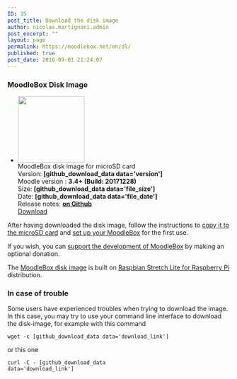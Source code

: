 ```yaml
---
ID: 35
post_title: Download the disk image
author: nicolas.martignoni.admin
post_excerpt: ""
layout: page
permalink: https://moodlebox.net/en/dl/
published: true
post_date: 2016-09-01 21:24:07
---
```

<h3>MoodleBox Disk Image</h3>
<ul class="downloads">
 	<li>
<div class="image-icon"><a class="piwik_download" href="[github_download_data data='download_link']"><img class="alignnone wp-image-329 size-full" src="https://moodlebox.net/en/wp-content/uploads/sites/3/2017/01/MoodleBox-SD-150x150-orange.png" width="150" height="150" /></a></div>
<div class="image-info">
<div class="image-description">MoodleBox disk image for microSD card</div>
<div class="image-details">Version: <strong>[github_download_data data='version']</strong></div>
<div class="image-details">Moodle version : <strong>3.4+ (Build: 20171228)</strong></div>
<div class="image-details">Size: <strong>[github_download_data data='file_size']</strong></div>
<div class="image-details">Date: <strong>[github_download_data data='file_date']</strong></div>
<div class="image-details">Release notes: <strong><a href="https://github.com/martignoni/moodlebox/blob/master/CHANGELOG.md" target="_blank" rel="noopener noreferrer">on Github</a></strong></div>
<div class="image-download-links"><a class="btn dl-zip piwik_download" href="[github_download_data data='download_link']">Download</a></div>
</div></li>
</ul>
After having downloaded the disk image, follow the instructions to <a href="https://moodlebox.net/en/help/copy-the-disk-image-on-a-sd-card/">copy it to the microSD card</a> and <a href="https://moodlebox.net/en/help/startup-shutdown-restart/">set up your MoodleBox</a> for the first use.

If you wish, you can <a href="https://moodlebox.net/en/give/">support the development of MoodleBox</a> by making an optional donation.

The <a class="piwik_download" href="[github_download_data data='download_link']">MoodleBox disk image</a> is built on <a href="https://www.raspberrypi.org/downloads/raspbian/" target="_blank" rel="noopener noreferrer">Raspbian Stretch Lite for Raspberry Pi</a> distribution.
<h3>In case of trouble</h3>
Some users have experienced troubles when trying to download the image. In this case, you may try to use your command line interface to download the disk-image, for example with this command

<code>wget -c [github_download_data data='download_link']</code>

or this one

<code>curl -C - [github_download_data data='download_link']</code>